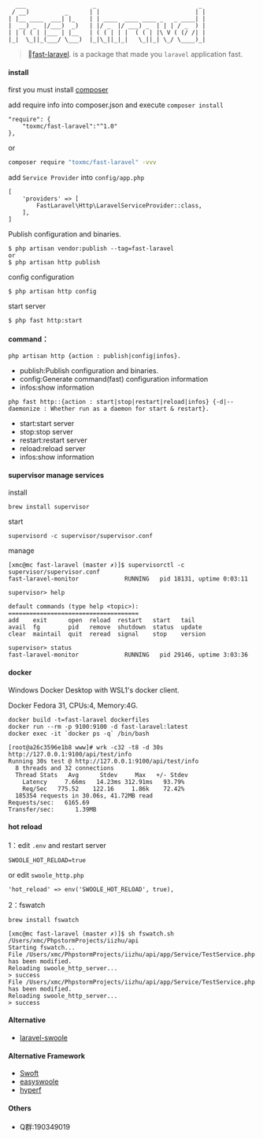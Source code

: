 ```
  ___                   _                             _ 
 / __)          _      | |                           | |
| |__ ____  ___| |_    | | ____  ____ ____ _   _ ____| |
|  __) _  |/___)  _)   | |/ _  |/ ___) _  | | | / _  ) |
| | ( ( | |___ | |__   | ( ( | | |  ( ( | |\ V ( (/ /| |
|_|  \_||_(___/ \___)  |_|\_||_|_|   \_||_| \_/ \____)_|                                             

```
> 🚀[fast-laravel](https://packagist.org/packages/toxmc/fast-laravel). is a package that made you `laravel` application fast.

#### install 
first you must install [composer](https://getcomposer.org/)

add require info into composer.json and execute `composer install`
```
"require": {
    "toxmc/fast-laravel":"^1.0"
},
```
or
```bash
composer require "toxmc/fast-laravel" -vvv
```

add `Service Provider` into `config/app.php`
```
[
    'providers' => [
        FastLaravel\Http\LaravelServiceProvider::class,
    ],
]
```

Publish configuration and binaries.
```
$ php artisan vendor:publish --tag=fast-laravel
or
$ php artisan http publish

```
config configuration
```
$ php artisan http config
```
start server
```
$ php fast http:start
```

#### command：
```
php artisan http {action : publish|config|infos}.
```
* publish:Publish configuration and binaries.
* config:Generate command(fast) configuration information
* infos:show information

```
php fast http::{action : start|stop|restart|reload|infos} {-d|--daemonize : Whether run as a daemon for start & restart}.
```
* start:start server
* stop:stop server
* restart:restart server
* reload:reload server
* infos:show information

#### supervisor manage services

install
```
brew install supervisor
```

start
```
supervisord -c supervisor/supervisor.conf
```

manage
```
[xmc@mc fast-laravel (master ✗)]$ supervisorctl -c supervisor/supervisor.conf
fast-laravel-monitor             RUNNING   pid 18131, uptime 0:03:11

supervisor> help

default commands (type help <topic>):
=====================================
add    exit      open  reload  restart   start   tail   
avail  fg        pid   remove  shutdown  status  update 
clear  maintail  quit  reread  signal    stop    version

supervisor> status
fast-laravel-monitor             RUNNING   pid 29146, uptime 3:03:36
```

#### docker
Windows Docker Desktop with WSL1's docker client. 

Docker Fedora 31, CPUs:4, Memory:4G.
```
docker build -t=fast-laravel dockerfiles
docker run --rm -p 9100:9100 -d fast-laravel:latest
docker exec -it `docker ps -q` /bin/bash

[root@a26c3596e1b8 www]# wrk -c32 -t8 -d 30s http://127.0.0.1:9100/api/test/info
Running 30s test @ http://127.0.0.1:9100/api/test/info
  8 threads and 32 connections
  Thread Stats   Avg      Stdev     Max   +/- Stdev
    Latency     7.66ms   14.23ms 312.91ms   93.79%
    Req/Sec   775.52    122.16     1.86k    72.42%
  185354 requests in 30.06s, 41.72MB read
Requests/sec:   6165.69
Transfer/sec:      1.39MB
```

#### hot reload

1：edit `.env` and restart server
```
SWOOLE_HOT_RELOAD=true
```
or edit `swoole_http.php`
```
'hot_reload' => env('SWOOLE_HOT_RELOAD', true),
```


2：fswatch
```
brew install fswatch

[xmc@mc fast-laravel (master ✗)]$ sh fswatch.sh /Users/xmc/PhpstormProjects/iizhu/api
Starting fswatch...
File /Users/xmc/PhpstormProjects/iizhu/api/app/Service/TestService.php has been modified.
Reloading swoole_http_server...
> success
File /Users/xmc/PhpstormProjects/iizhu/api/app/Service/TestService.php has been modified.
Reloading swoole_http_server...
> success
```

#### Alternative
* [laravel-swoole](https://github.com/swooletw/laravel-swoole)
#### Alternative Framework
* [Swoft](https://www.swoft.org/)
* [easyswoole](http://www.easyswoole.com/)
* [hyperf](http://www.hyperf.io/)

#### Others
* Q群:190349019